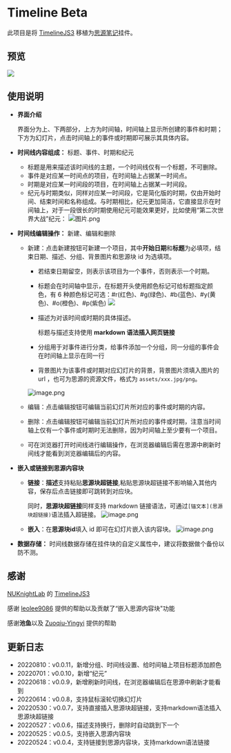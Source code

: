 # Timeline Beta

此项目是将 [TimelineJS3](https://github.com/NUKnightLab/TimelineJS3) 移植为[思源笔记](https://github.com/siyuan-note/siyuan)挂件。

## 预览

![](https://b3logfile.com/file/2022/06/preview-b9ad35d5.png?imageView2/2/interlace/1/format/webp)

## 使用说明

* **界面介绍**

  界面分为上、下两部分，上方为时间轴，时间轴上显示所创建的事件和时期；下方为幻灯片，点击时间轴上的事件或时期即可展示其具体内容。
* **时间线内容组成：** 标题、事件、时期和纪元

  * 标题是用来描述该时间线的主题，一个时间线仅有一个标题，不可删除。
  * 事件是对应某一时间点的项目，在时间轴上占据某一时间点。
  * 时期是对应某一时间段的项目，在时间轴上占据某一时间段。
  * 纪元与时期类似，同样对应某一时间段，它是简化版的时期，仅由开始时间、结束时间和名称组成。与时期相比，纪元更加简洁，它直接显示在时间轴上，对于一段很长的时期使用纪元可能效果更好，比如使用“第二次世界大战”纪元：
    ![图片.png](https://b3logfile.com/file/2022/08/图片-f920b38a.png)
* **时间线编辑操作：** 新建、编辑和删除

  * 新建：点击新建按钮可新建一个项目，其中**开始日期**和**标题**为必填项，结束日期、描述、分组、背景图片和思源块 id 为选填项。
    * 若结束日期留空，则表示该项目为一个事件，否则表示一个时期。
    * 标题会在时间轴中显示，在标题开头使用颜色标记可给标题指定颜色，有 6 种颜色标记可选：#r(红色)、#g(绿色)、#b(蓝色)、#y(黄色)、#o(橙色)、#p(紫色)
    ![](https://b3logfile.com/file/2022/08/图片-b5893a04.png)
    * 描述为对该时间或时期的具体描述。

      标题与描述支持使用 **markdown 语法插入网页链接**
    * 分组用于对事件进行分类，给事件添加一个分组，同一分组的事件会在时间轴上显示在同一行
    * 背景图片为该事件或时期对应幻灯片的背景，背景图片须填入图片的 url ，也可为思源的资源文件，格式为 `assets/xxx.jpg/png`。

    ![image.png](https://b3logfile.com/file/2022/08/图片-1b035ec3.png)
  * 编辑：点击编辑按钮可编辑当前幻灯片所对应的事件或时期的内容。
  * 删除：点击编辑按钮可编辑当前幻灯片所对应的事件或时期，注意当时间轴上仅有一个事件或时期时无法删除，因为时间轴上至少要有一个项目。
  * 可在浏览器打开时间线进行编辑操作，在浏览器编辑后需在思源中刷新时间线才能看到浏览器编辑后的内容。

* **嵌入或链接到思源内容块**

  * **链接**：**描述**支持粘贴**思源块超链接**,粘贴思源块超链接不影响输入其他内容，保存后点击链接即可跳转到对应块。
    
    同时，**思源块超链接**同样支持 markdown 链接语法，可通过`[锚文本](思源块超链接)`语法插入超链接。
    ![image.png](https://b3logfile.com/file/2022/06/%E5%9B%BE%E7%89%87-f36db112.png?imageView2/2/interlace/1/format/webp)

  * **嵌入**：在**思源块id**填入 id 即可在幻灯片嵌入该内容块。
    ![image.png](https://b3logfile.com/file/2022/06/embedblock-14d6ed31.png?imageView2/2/interlace/1/format/webp)

* **数据存储：** 时间线数据存储在挂件块的自定义属性中，建议将数据做个备份以防不测。

## 感谢

[NUKnightLab](https://github.com/NUKnightLab) 的 [TimelineJS3](https://github.com/NUKnightLab/TimelineJS3)

感谢 [leolee9086](https://github.com/leolee9086) 提供的帮助以及贡献了“嵌入思源内容块"功能

感谢**池鱼**以及 [Zuoqiu-Yingyi](https://github.com/Zuoqiu-Yingyi) 提供的帮助

## 更新日志

- 20220810：v0.0.11，新增分组、时间线设置、给时间轴上项目标题添加颜色
- 20220701：v0.0.10，新增“纪元”
- 20220618：v0.0.9，新增刷新时间线，在浏览器编辑后在思源中刷新才能看到
- 20220614：v0.0.8，支持鼠标滚轮切换幻灯片
- 20220530：v0.0.7，支持直接插入思源块超链接，支持markdown语法插入思源块超链接
- 20220527：v0.0.6，描述支持换行，删除时自动跳到下一个
- 20220525：v0.0.5，支持嵌入思源内容块
- 20220524：v0.0.4，支持链接到思源内容块，支持markdown语法链接